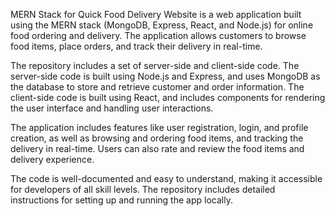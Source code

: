 MERN Stack for Quick Food Delivery Website is a web application built using the MERN stack (MongoDB, Express, React, and Node.js) for online food ordering and delivery. The application allows customers to browse food items, place orders, and track their delivery in real-time.

The repository includes a set of server-side and client-side code. The server-side code is built using Node.js and Express, and uses MongoDB as the database to store and retrieve customer and order information. The client-side code is built using React, and includes components for rendering the user interface and handling user interactions.

The application includes features like user registration, login, and profile creation, as well as browsing and ordering food items, and tracking the delivery in real-time. Users can also rate and review the food items and delivery experience.

The code is well-documented and easy to understand, making it accessible for developers of all skill levels. The repository includes detailed instructions for setting up and running the app locally.
